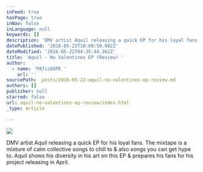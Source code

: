 ```yaml
---
inFeed: true
hasPage: true
inNav: false
inLanguage: null
keywords: []
description: 'DMV artist Aquil releasing a quick EP for his loyal fans. The mixtape is a mixture of calm collective songs to chill to & also songs you can get hype to. Aquil shows his diversity in his art on this EP & prepares his fans for his project releasing in April.'
datePublished: '2016-05-22T18:00:50.082Z'
dateModified: '2016-05-22T04:35:44.362Z'
title: 'Aquil - No Valentines EP (Review) '
author:
  - name: 'PATisDOPE '
    url: ''
sourcePath: _posts/2016-05-22-aquil-no-valentines-ep-review.md
authors: []
publisher: null
starred: false
url: aquil-no-valentines-ep-review/index.html
_type: Article

---
```

![](https://the-grid-user-content.s3-us-west-2.amazonaws.com/0030d0e1-1914-4dbd-870a-1408ce04cbaf.png)

DMV artist Aquil releasing a quick EP for his loyal fans. The mixtape is a mixture of calm collective songs to chill to & also songs you can get hype to. Aquil shows his diversity in his art on this EP & prepares his fans for his project releasing in April.